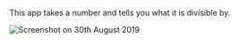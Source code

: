 This app takes a number and tells you what it is divisible by.

![Screenshot on 30th August 2019](/src/assets/img/screenshot30thaug.png?raw=true "Screenshot of the Number Machine")